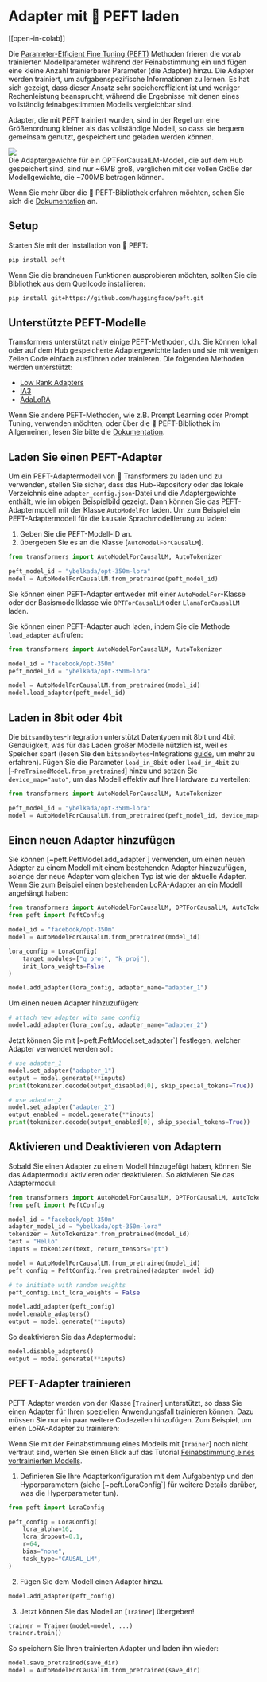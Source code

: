 <!--Copyright 2023 The HuggingFace Team. All rights reserved.
Licensed under the Apache License, Version 2.0 (the "License"); you may not use this file except in compliance with
the License. You may obtain a copy of the License at
http://www.apache.org/licenses/LICENSE-2.0
Unless required by applicable law or agreed to in writing, software distributed under the License is distributed on
an "AS IS" BASIS, WITHOUT WARRANTIES OR CONDITIONS OF ANY KIND, either express or implied. See the License for the
specific language governing permissions and limitations under the License.
⚠️ Note that this file is in Markdown but contain specific syntax for our doc-builder (similar to MDX) that may not be
rendered properly in your Markdown viewer.
-->

# Adapter mit 🤗 PEFT laden

[[open-in-colab]]

Die [Parameter-Efficient Fine Tuning (PEFT)](https://huggingface.co/blog/peft) Methoden frieren die vorab trainierten Modellparameter während der Feinabstimmung ein und fügen eine kleine Anzahl trainierbarer Parameter (die Adapter) hinzu. Die Adapter werden trainiert, um aufgabenspezifische Informationen zu lernen. Es hat sich gezeigt, dass dieser Ansatz sehr speichereffizient ist und weniger Rechenleistung beansprucht, während die Ergebnisse mit denen eines vollständig feinabgestimmten Modells vergleichbar sind. 

Adapter, die mit PEFT trainiert wurden, sind in der Regel um eine Größenordnung kleiner als das vollständige Modell, so dass sie bequem gemeinsam genutzt, gespeichert und geladen werden können.

<div class="flex flex-col justify-center">
  <img src="https://huggingface.co/datasets/huggingface/documentation-images/resolve/main/peft/PEFT-hub-screenshot.png"/>
  <figcaption class="text-center">Die Adaptergewichte für ein OPTForCausalLM-Modell, die auf dem Hub gespeichert sind, sind nur ~6MB groß, verglichen mit der vollen Größe der Modellgewichte, die ~700MB betragen können.</figcaption>
</div>

Wenn Sie mehr über die 🤗 PEFT-Bibliothek erfahren möchten, sehen Sie sich die [Dokumentation](https://huggingface.co/docs/peft/index) an.

## Setup

Starten Sie mit der Installation von 🤗 PEFT:

```bash
pip install peft
```

Wenn Sie die brandneuen Funktionen ausprobieren möchten, sollten Sie die Bibliothek aus dem Quellcode installieren:

```bash
pip install git+https://github.com/huggingface/peft.git
```

## Unterstützte PEFT-Modelle

Transformers unterstützt nativ einige PEFT-Methoden, d.h. Sie können lokal oder auf dem Hub gespeicherte Adaptergewichte laden und sie mit wenigen Zeilen Code einfach ausführen oder trainieren. Die folgenden Methoden werden unterstützt:

- [Low Rank Adapters](https://huggingface.co/docs/peft/conceptual_guides/lora)
- [IA3](https://huggingface.co/docs/peft/conceptual_guides/ia3)
- [AdaLoRA](https://arxiv.org/abs/2303.10512)

Wenn Sie andere PEFT-Methoden, wie z.B. Prompt Learning oder Prompt Tuning, verwenden möchten, oder über die 🤗 PEFT-Bibliothek im Allgemeinen, lesen Sie bitte die [Dokumentation](https://huggingface.co/docs/peft/index).


## Laden Sie einen PEFT-Adapter

Um ein PEFT-Adaptermodell von 🤗 Transformers zu laden und zu verwenden, stellen Sie sicher, dass das Hub-Repository oder das lokale Verzeichnis eine `adapter_config.json`-Datei und die Adaptergewichte enthält, wie im obigen Beispielbild gezeigt. Dann können Sie das PEFT-Adaptermodell mit der Klasse `AutoModelFor` laden. Um zum Beispiel ein PEFT-Adaptermodell für die kausale Sprachmodellierung zu laden:

1. Geben Sie die PEFT-Modell-ID an.
2. übergeben Sie es an die Klasse [`AutoModelForCausalLM`].

```py
from transformers import AutoModelForCausalLM, AutoTokenizer

peft_model_id = "ybelkada/opt-350m-lora"
model = AutoModelForCausalLM.from_pretrained(peft_model_id)
```

<Tip>

Sie können einen PEFT-Adapter entweder mit einer `AutoModelFor`-Klasse oder der Basismodellklasse wie `OPTForCausalLM` oder `LlamaForCausalLM` laden.

</Tip>

Sie können einen PEFT-Adapter auch laden, indem Sie die Methode `load_adapter` aufrufen:

```py
from transformers import AutoModelForCausalLM, AutoTokenizer

model_id = "facebook/opt-350m"
peft_model_id = "ybelkada/opt-350m-lora"

model = AutoModelForCausalLM.from_pretrained(model_id)
model.load_adapter(peft_model_id)
```

## Laden in 8bit oder 4bit

Die `bitsandbytes`-Integration unterstützt Datentypen mit 8bit und 4bit Genauigkeit, was für das Laden großer Modelle nützlich ist, weil es Speicher spart (lesen Sie den `bitsandbytes`-Integrations [guide](./quantization#bitsandbytes-integration), um mehr zu erfahren). Fügen Sie die Parameter `load_in_8bit` oder `load_in_4bit` zu [`~PreTrainedModel.from_pretrained`] hinzu und setzen Sie `device_map="auto"`, um das Modell effektiv auf Ihre Hardware zu verteilen:

```py
from transformers import AutoModelForCausalLM, AutoTokenizer

peft_model_id = "ybelkada/opt-350m-lora"
model = AutoModelForCausalLM.from_pretrained(peft_model_id, device_map="auto", load_in_8bit=True)
```

## Einen neuen Adapter hinzufügen

Sie können [~peft.PeftModel.add_adapter`] verwenden, um einen neuen Adapter zu einem Modell mit einem bestehenden Adapter hinzuzufügen, solange der neue Adapter vom gleichen Typ ist wie der aktuelle Adapter. Wenn Sie zum Beispiel einen bestehenden LoRA-Adapter an ein Modell angehängt haben:

```py
from transformers import AutoModelForCausalLM, OPTForCausalLM, AutoTokenizer
from peft import PeftConfig

model_id = "facebook/opt-350m"
model = AutoModelForCausalLM.from_pretrained(model_id)

lora_config = LoraConfig(
    target_modules=["q_proj", "k_proj"],
    init_lora_weights=False
)

model.add_adapter(lora_config, adapter_name="adapter_1")
```

Um einen neuen Adapter hinzuzufügen:

```py
# attach new adapter with same config
model.add_adapter(lora_config, adapter_name="adapter_2")
```

Jetzt können Sie mit [~peft.PeftModel.set_adapter`] festlegen, welcher Adapter verwendet werden soll:

```py
# use adapter_1
model.set_adapter("adapter_1")
output = model.generate(**inputs)
print(tokenizer.decode(output_disabled[0], skip_special_tokens=True))

# use adapter_2
model.set_adapter("adapter_2")
output_enabled = model.generate(**inputs)
print(tokenizer.decode(output_enabled[0], skip_special_tokens=True))
```

## Aktivieren und Deaktivieren von Adaptern

Sobald Sie einen Adapter zu einem Modell hinzugefügt haben, können Sie das Adaptermodul aktivieren oder deaktivieren. So aktivieren Sie das Adaptermodul:

```py
from transformers import AutoModelForCausalLM, OPTForCausalLM, AutoTokenizer
from peft import PeftConfig

model_id = "facebook/opt-350m"
adapter_model_id = "ybelkada/opt-350m-lora"
tokenizer = AutoTokenizer.from_pretrained(model_id)
text = "Hello"
inputs = tokenizer(text, return_tensors="pt")

model = AutoModelForCausalLM.from_pretrained(model_id)
peft_config = PeftConfig.from_pretrained(adapter_model_id)

# to initiate with random weights
peft_config.init_lora_weights = False

model.add_adapter(peft_config)
model.enable_adapters()
output = model.generate(**inputs)
```

So deaktivieren Sie das Adaptermodul:

```py
model.disable_adapters()
output = model.generate(**inputs)
```

## PEFT-Adapter trainieren

PEFT-Adapter werden von der Klasse [`Trainer`] unterstützt, so dass Sie einen Adapter für Ihren speziellen Anwendungsfall trainieren können. Dazu müssen Sie nur ein paar weitere Codezeilen hinzufügen. Zum Beispiel, um einen LoRA-Adapter zu trainieren:

<Tip>

Wenn Sie mit der Feinabstimmung eines Modells mit [`Trainer`] noch nicht vertraut sind, werfen Sie einen Blick auf das Tutorial [Feinabstimmung eines vortrainierten Modells](Training).

</Tip>

1. Definieren Sie Ihre Adapterkonfiguration mit dem Aufgabentyp und den Hyperparametern (siehe [~peft.LoraConfig`] für weitere Details darüber, was die Hyperparameter tun).

```py
from peft import LoraConfig

peft_config = LoraConfig(
    lora_alpha=16,
    lora_dropout=0.1,
    r=64,
    bias="none",
    task_type="CAUSAL_LM",
)
```

2. Fügen Sie dem Modell einen Adapter hinzu.

```py
model.add_adapter(peft_config)
```

3. Jetzt können Sie das Modell an [`Trainer`] übergeben!

```py
trainer = Trainer(model=model, ...)
trainer.train()
```

So speichern Sie Ihren trainierten Adapter und laden ihn wieder:

```py
model.save_pretrained(save_dir)
model = AutoModelForCausalLM.from_pretrained(save_dir)
```

<!--
TODO: (@younesbelkada @stevhliu)
-   Link to PEFT docs for further details
-   Trainer  
-   8-bit / 4-bit examples ?
-->

